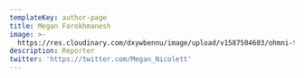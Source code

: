 ```yaml
---
templateKey: author-page
title: Megan Farokhmanesh
image: >-
  https://res.cloudinary.com/dxywbennu/image/upload/v1587504603/ohmni-test/screen_shot_2017-06-20.webp
description: Reporter
twitter: 'https://twitter.com/Megan_Nicolett'
---
```

